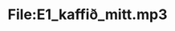 ---
title: File:E1_kaffið_mitt.mp3
recording of: kaffið mitt
reading speed: slow
speaker: E
license: CC0
---